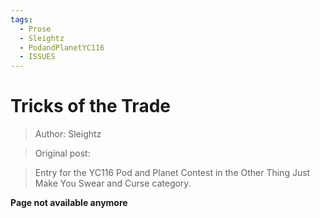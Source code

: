 ```yaml
---
tags:
  - Prose
  - Sleightz
  - PodandPlanetYC116
  - ISSUES
---
```


# Tricks of the Trade

> Author: Sleightz

> Original post: []()

> Entry for the YC116 Pod and Planet Contest in the Other Thing Just Make You Swear and Curse category.


**Page not available anymore**
